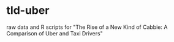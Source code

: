 # tld-uber
raw data and R scripts for "The Rise of a New Kind of Cabbie: A Comparison of Uber and Taxi Drivers"
